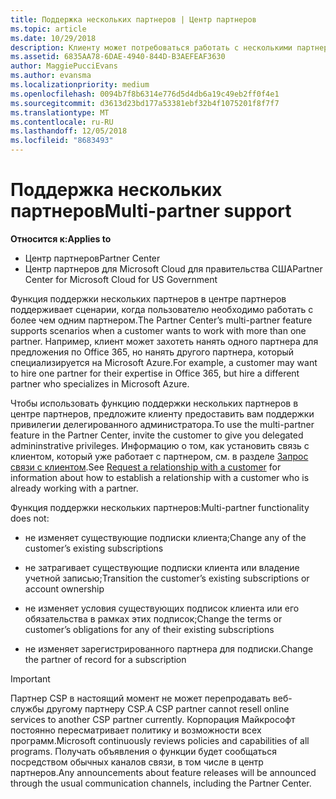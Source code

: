 ```yaml
---
title: Поддержка нескольких партнеров | Центр партнеров
ms.topic: article
ms.date: 10/29/2018
description: Клиенту может потребоваться работать с несколькими партнерами в рамках программы поставщиков облачных решений, специализирующимися на разных услугах.
ms.assetid: 6835AA78-6DAE-4940-844D-B3AEFEAF3630
author: MaggiePucciEvans
ms.author: evansma
ms.localizationpriority: medium
ms.openlocfilehash: 0094b7f8b6314e776d5d4db6a19c49eb2ff0f4e1
ms.sourcegitcommit: d3613d23bd177a53381ebf32b4f1075201f8f7f7
ms.translationtype: MT
ms.contentlocale: ru-RU
ms.lasthandoff: 12/05/2018
ms.locfileid: "8683493"
---
```

# <a name="multi-partner-support"></a><span data-ttu-id="c4615-103">Поддержка нескольких партнеров</span><span class="sxs-lookup"><span data-stu-id="c4615-103">Multi-partner support</span></span>

**<span data-ttu-id="c4615-104">Относится к:</span><span class="sxs-lookup"><span data-stu-id="c4615-104">Applies to</span></span>**

-  <span data-ttu-id="c4615-105">Центр партнеров</span><span class="sxs-lookup"><span data-stu-id="c4615-105">Partner Center</span></span>
-  <span data-ttu-id="c4615-106">Центр партнеров для Microsoft Cloud для правительства США</span><span class="sxs-lookup"><span data-stu-id="c4615-106">Partner Center for Microsoft Cloud for US Government</span></span>


<span data-ttu-id="c4615-107">Функция поддержки нескольких партнеров в центре партнеров поддерживает сценарии, когда пользователю необходимо работать с более чем одним партнером.</span><span class="sxs-lookup"><span data-stu-id="c4615-107">The Partner Center’s multi-partner feature supports scenarios when a customer wants to work with more than one partner.</span></span> <span data-ttu-id="c4615-108">Например, клиент может захотеть нанять одного партнера для предложения по Office 365, но нанять другого партнера, который специализируется на Microsoft Azure.</span><span class="sxs-lookup"><span data-stu-id="c4615-108">For example, a customer may want to hire one partner for their expertise in Office 365, but hire a different partner who specializes in Microsoft Azure.</span></span>

<span data-ttu-id="c4615-109">Чтобы использовать функцию поддержки нескольких партнеров в центре партнеров, предложите клиенту предоставить вам поддержки привилегии делегированного администратора.</span><span class="sxs-lookup"><span data-stu-id="c4615-109">To use the multi-partner feature in the Partner Center, invite the customer to give you delegated admininstrative privileges.</span></span> <span data-ttu-id="c4615-110">Информацию о том, как установить связь с клиентом, который уже работает с партнером, см. в разделе [Запрос связи с клиентом](request-a-relationship-with-a-customer.md).</span><span class="sxs-lookup"><span data-stu-id="c4615-110">See [Request a relationship with a customer](request-a-relationship-with-a-customer.md) for information about how to establish a relationship with a customer who is already working with a partner.</span></span>

<span data-ttu-id="c4615-111">Функция поддержки нескольких партнеров:</span><span class="sxs-lookup"><span data-stu-id="c4615-111">Multi-partner functionality does not:</span></span>

-   <span data-ttu-id="c4615-112">не изменяет существующие подписки клиента;</span><span class="sxs-lookup"><span data-stu-id="c4615-112">Change any of the customer’s existing subscriptions</span></span>

-   <span data-ttu-id="c4615-113">не затрагивает существующие подписки клиента или владение учетной записью;</span><span class="sxs-lookup"><span data-stu-id="c4615-113">Transition the customer’s existing subscriptions or account ownership</span></span>

-   <span data-ttu-id="c4615-114">не изменяет условия существующих подписок клиента или его обязательства в рамках этих подписок;</span><span class="sxs-lookup"><span data-stu-id="c4615-114">Change the terms or customer’s obligations for any of their existing subscriptions</span></span>

-   <span data-ttu-id="c4615-115">не изменяет зарегистрированного партнера для подписки.</span><span class="sxs-lookup"><span data-stu-id="c4615-115">Change the partner of record for a subscription</span></span>

> [!IMPORTANT]  
> <span data-ttu-id="c4615-116">Партнер CSP в настоящий момент не может перепродавать веб-службы другому партнеру CSP.</span><span class="sxs-lookup"><span data-stu-id="c4615-116">A CSP partner cannot resell online services to another CSP partner currently.</span></span> <span data-ttu-id="c4615-117">Корпорация Майкрософт постоянно пересматривает политику и возможности всех программ.</span><span class="sxs-lookup"><span data-stu-id="c4615-117">Microsoft continuously reviews policies and capabilities of all programs.</span></span> <span data-ttu-id="c4615-118">Получать объявления о функции будет сообщаться посредством обычных каналов связи, в том числе в центр партнеров.</span><span class="sxs-lookup"><span data-stu-id="c4615-118">Any announcements about feature releases will be announced through the usual communication channels, including the Partner Center.</span></span>  

 






